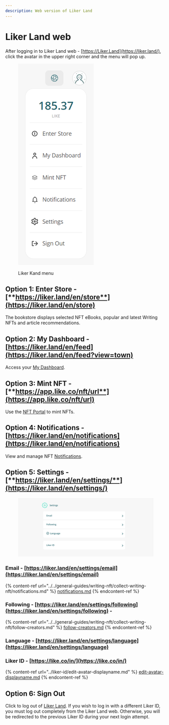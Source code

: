 ```yaml
---
description: Web version of Liker Land
---
```


# Liker Land web

After logging in to Liker Land web - [https://Liker.Land](https://liker.land/), click the avatar in the upper right corner and the menu will pop up.

<figure><img src="../../.gitbook/assets/Liker Land menu-en.png" alt=""><figcaption><p>Liker Kand menu</p></figcaption></figure>

## **Option 1: Enter Store -** [**https://liker.land/en/store**](https://liker.land/en/store)

The bookstore displays selected NFT eBooks, popular and latest Writing NFTs and article recommendations.

## **Option 2:** My Dashboard - [https://liker.land/en/feed](https://liker.land/en/feed?view=town)

Access your [My Dashboard](../../general-guides/writing-nft/collect-writing-nft/dashboard.md).

## **Option 3: Mint NFT -** [**https://app.like.co/nft/url**](https://app.like.co/nft/url)

Use the [NFT Portal](../../general-guides/writing-nft/nft-portal/) to mint NFTs.

## Option 4: Notifications - [https://liker.land/en/notifications](https://liker.land/en/notifications)

View and manage NFT [Notifications](../../general-guides/writing-nft/collect-writing-nft/notifications.md).

## **Option 5: Settings -** [**https://liker.land/en/settings/**](https://liker.land/en/settings/)

<figure><img src="../../.gitbook/assets/Liker Land settings-en.png" alt=""><figcaption></figcaption></figure>

### Email - [https://liker.land/en/settings/email](https://liker.land/en/settings/email)

{% content-ref url="../../general-guides/writing-nft/collect-writing-nft/notifications.md" %}
[notifications.md](../../general-guides/writing-nft/collect-writing-nft/notifications.md)
{% endcontent-ref %}

### Following - [https://liker.land/en/settings/following](https://liker.land/en/settings/following) -&#x20;

{% content-ref url="../../general-guides/writing-nft/collect-writing-nft/follow-creators.md" %}
[follow-creators.md](../../general-guides/writing-nft/collect-writing-nft/follow-creators.md)
{% endcontent-ref %}

### Language - [https://liker.land/en/settings/language](https://liker.land/en/settings/language)

### Liker ID - [https://like.co/in/](https://like.co/in/)

{% content-ref url="../liker-id/edit-avatar-displayname.md" %}
[edit-avatar-displayname.md](../liker-id/edit-avatar-displayname.md)
{% endcontent-ref %}

## **Option 6: Sign Out**

Click to log out of [Liker Land](liker-land-web.md#liker-id-https-like.co-in). If you wish to log in with a different Liker ID, you must log out completely from the Liker Land web. Otherwise, you will be redirected to the previous Liker ID during your next login attempt.
